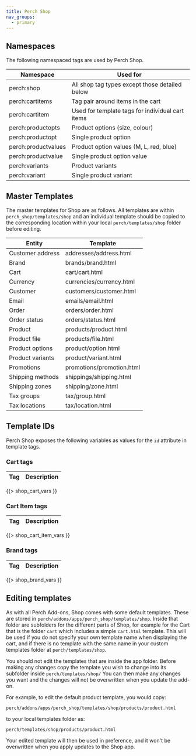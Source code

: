 ```yaml
---
title: Perch Shop
nav_groups:
  - primary
---
```


## Namespaces

The following namespaced tags are used by Perch Shop.

| Namespace | Used for |
|-|-|
| perch:shop | All shop tag types except those detailed below |
| perch:cartitems | Tag pair around items in the cart |
| perch:cartitem | Used for template tags for individual cart items |
| perch:productopts | Product options (size, colour) |
| perch:productopt | Single product option |
| perch:productvalues | Product option values (M, L, red, blue) |
| perch:productvalue | Single product option value |
| perch:variants | Product variants |
| perch:variant | Single product variant |

## Master Templates

The master templates for Shop are as follows. All templates are within `perch_shop/templates/shop` and an individual template should be copied to the corresponding location within your local `perch/templates/shop` folder before editing.

|Entity|Template|
|-|-|
|Customer address|addresses/address.html|
|Brand|brands/brand.html|
|Cart|cart/cart.html|
|Currency|currencies/currency.html|
|Customer|customers/customer.html|
|Email|emails/email.html|
|Order|orders/order.html|
|Order status|orders/status.html|
|Product|products/product.html|
|Product file|products/file.html|
|Product options|product/option.html|
|Product variants|product/variant.html|
|Promotions|promotions/promotion.html|
|Shipping methods|shippings/shipping.html|
|Shipping zones|shipping/zone.html|
|Tax groups|tax/group.html|
|Tax locations|tax/location.html|


## Template IDs

Perch Shop exposes the following variables as values for the `id` attribute in template tags.

### Cart tags

|Tag|Description|
|-|-|
{{> shop_cart_vars }}

### Cart Item tags

|Tag|Description|
|-|-|
{{> shop_cart_item_vars }}

### Brand tags

|Tag|Description|
|-|-|
{{> shop_brand_vars }}



## Editing templates

As with all Perch Add-ons, Shop comes with some default templates. These are stored in `perch/addons/apps/perch_shop/templates/shop`. Inside that folder are subfolders for the different parts of Shop, for example for the Cart that is the folder `cart` which includes a simple `cart.html` template. This will be used if you do not specify your own template name when displaying the cart, and if there is no template with the same name in your custom templates folder at `perch/templates/shop`.

You should not edit the templates that are inside the app folder. Before making any changes copy the template you wish to change into its subfolder inside `perch/templates/shop/`  You can then make any changes you want and the changes will not be overwritten when you update the add-on.

For example, to edit the default product template, you would copy:

```unix
perch/addons/apps/perch_shop/templates/shop/products/product.html
```

to your local templates folder as:

```unix
perch/templates/shop/products/product.html
```

Your edited template will then be used in preference, and it won't be overwritten when you apply updates to the Shop app.
